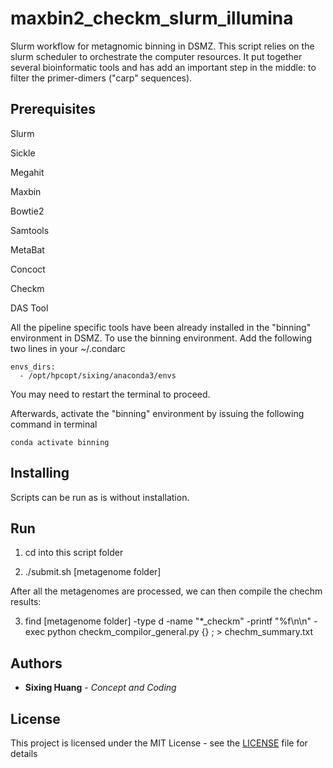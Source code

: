 
# maxbin2_checkm_slurm_illumina
Slurm workflow for metagnomic binning in DSMZ. This script relies on the slurm scheduler to orchestrate the computer resources. It put together several bioinformatic tools and has add an important step in the middle: to filter the primer-dimers ("carp" sequences).


## Prerequisites

Slurm

Sickle

Megahit

Maxbin

Bowtie2

Samtools

MetaBat

Concoct

Checkm

DAS Tool

All the pipeline specific tools have been already installed in the "binning" environment in DSMZ. To use the binning environment. Add the following two lines in your ~/.condarc

    envs_dirs:
      - /opt/hpcopt/sixing/anaconda3/envs

You may need to restart the terminal to proceed.

Afterwards, activate the "binning" environment by issuing the following command in terminal

    conda activate binning


## Installing

Scripts can be run as is without installation.


## Run

1. cd into this script folder

2. ./submit.sh [metagenome folder]

After all the metagenomes are processed, we can then compile the chechm results:

3. find [metagenome folder] -type d -name "*_checkm" -printf "%f\n\n" -exec python checkm_compilor_general.py {} \; > chechm_summary.txt

## Authors

* **Sixing Huang** - *Concept and Coding*

## License

This project is licensed under the MIT License - see the [LICENSE](LICENSE) file for details
